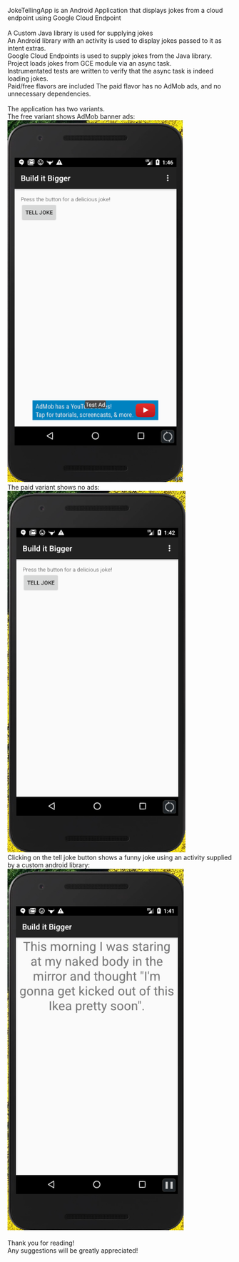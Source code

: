  JokeTellingApp is an Android Application that displays jokes from a cloud endpoint using Google Cloud Endpoint <br />
 <br />
 A Custom Java library is used for supplying jokes <br />
 An Android library with an activity is used to display jokes passed to it as intent extras. <br />
 Google Cloud Endpoints is used to supply jokes from the Java library. Project loads jokes from GCE module via an async task. <br />
 Instrumentated tests are written to verify that the async task is indeed loading jokes. <br />
 Paid/free flavors are included The paid flavor has no AdMob ads, and no unnecessary dependencies. <br />
 <br />
 The application has two variants. <br />
 The free variant shows AdMob banner ads: <br />
 ![Alt text](screenshots/main_screen_free.png "Free Main Screen") <br />
 The paid variant shows no ads: <br />
 ![Alt text](screenshots/main_screen_paid.png "Paid Main Screen") <br />
 Clicking on the tell joke button shows a funny joke using an activity supplied by a custom android library: <br />
 ![Alt text](screenshots/joke_screen.png "Funny Joke") <br />
 <br />
 Thank you for reading! <br />
 Any suggestions will be greatly appreciated! <br />
